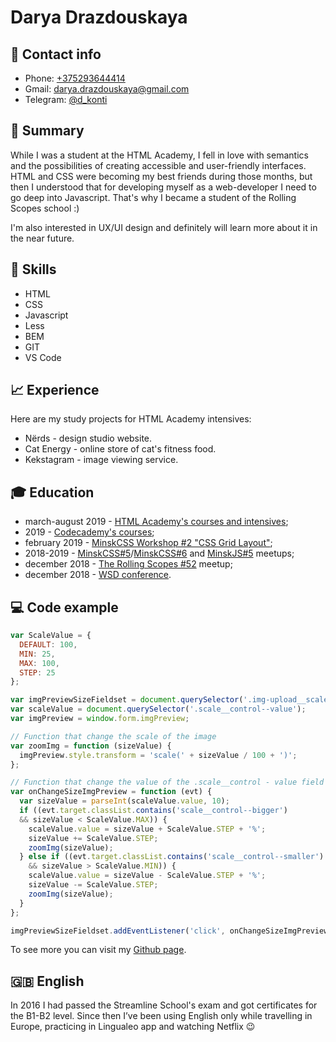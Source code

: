 # Darya Drazdouskaya

## 📡 Contact info
* Phone: [+375293644414](tel:+375293644414)
* Gmail: [darya.drazdouskaya@gmail.com](mailto:darya.drazdouskaya@gmail.com)
* Telegram: [@d_konti](https://t.me/d_konti)
 

## 💭 Summary
While I was a student at the HTML Academy, I fell in love with semantics and the possibilities of creating accessible and user-friendly interfaces. HTML and CSS were becoming my best friends during those months, but then I understood that for developing myself as a web-developer I need to go deep into Javascript. That's why I became a student of the Rolling Scopes school :)

I'm also interested in UX/UI design and definitely will learn more about it in the near future.
 

## 💪 Skills
* HTML
* CSS
* Javascript
* Less
* BEM
* GIT
* VS Code
 

## 📈 Experience
Here are my study projects for HTML Academy intensives:
* Nёrds - design studio website.
* Cat Energy - online store of cat's fitness food.
* Kekstagram - image viewing service.


## 🎓 Education
* march-august 2019 - [HTML Academy's courses and intensives](https://htmlacademy.ru/profile/id896583);
* 2019 - [Codecademy's courses](https://www.codecademy.com/profiles/D_Darya);
* february 2019 - [MinskCSS Workshop #2 "CSS Grid Layout"](https://vk.com/event175397192);
* 2018-2019 - [MinskCSS#5](https://vk.com/event173256364)/[MinskCSS#6](https://vk.com/event179507949) and [MinskJS#5](https://vk.com/event177067615) meetups;
* december 2018 - [The Rolling Scopes #52](https://vk.com/therollingscopes) meetup;
* december 2018 - [WSD conference](https://wsd.events/2018/12/01/).
 

## 💻 Code example
```Javascript
var ScaleValue = {
  DEFAULT: 100,
  MIN: 25,
  MAX: 100,
  STEP: 25
};

var imgPreviewSizeFieldset = document.querySelector('.img-upload__scale');
var scaleValue = document.querySelector('.scale__control--value');
var imgPreview = window.form.imgPreview;

// Function that change the scale of the image
var zoomImg = function (sizeValue) {
  imgPreview.style.transform = 'scale(' + sizeValue / 100 + ')';
};

// Function that change the value of the .scale__control - value field
var onChangeSizeImgPreview = function (evt) {
  var sizeValue = parseInt(scaleValue.value, 10);
  if ((evt.target.classList.contains('scale__control--bigger') 
  && sizeValue < ScaleValue.MAX)) {
    scaleValue.value = sizeValue + ScaleValue.STEP + '%';
    sizeValue += ScaleValue.STEP;
    zoomImg(sizeValue);
  } else if ((evt.target.classList.contains('scale__control--smaller') 
    && sizeValue > ScaleValue.MIN)) {
    scaleValue.value = sizeValue - ScaleValue.STEP + '%';
    sizeValue -= ScaleValue.STEP;
    zoomImg(sizeValue);
  }
};

imgPreviewSizeFieldset.addEventListener('click', onChangeSizeImgPreview);
```
To see more you can visit my [Github page](https://github.com/darya-d).
 
 
## 🇬🇧 English
In 2016 I had passed the Streamline School's exam and got certificates for the B1-B2 level. Since then I’ve been using English only while travelling in Europe, practicing in Lingualeo app and watching Netflix 😉
